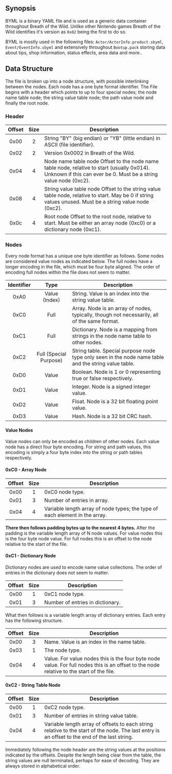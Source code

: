 ## Synopsis

BYML is a binary YAML file and is used as a generic data container throughout
Breath of the Wild. Unlike other Nintendo games Breath of the Wild identifies
it's version as `0x02` being the first to do so.

BYML is mostly used in the following files: `Actor/ActorInfo.product.sbyml`,
`Event/EventInfo.sbyml` and extensively throughout `Bootup.pack` storing data
about tips, shop information, status effects, area data and more..

## Data Structure

The file is broken up into a node structure, with possible interlinking between
the nodes. Each node has a one byte format identifier. The File begins with a
header which points to up to four special nodes; the node name table node; the
string value table node; the path value node and finally the root node.

### Header

| Offset | Size | Description                                                                                                                                                    |
|:------:|:----:|----------------------------------------------------------------------------------------------------------------------------------------------------------------|
|  0x00  |  2   | String "BY" (big endian) or "YB" (little endian) in ASCII (file identifier).                                                                                                                        |
|  0x02  |  2   | Version 0x0002 in Breath of the Wild.                                                                                                                          |
|  0x04  |  4   | Node name table node Offset to the node name table node, relative to start (usually 0x014). Unknown if this can ever be 0. Must be a string value node (0xc2). |
|  0x08  |  4   | String value table node Offset to the string value table node, relative to start. May be 0 if string values unused. Must be a string value node (0xc2).        |
|  0x0c  |  4   | Root node Offset to the root node, relative to start. Must be either an array node (0xc0) or a dictionary node (0xc1).                                         |

### Nodes

Every node format has a unique one byte identifier as follows. Some nodes are
considered value nodes as indicated below. The full nodes have a longer encoding
in the file, which must be four byte aligned. The order of encoding full nodes
within the file does not seem to matter.

| Identifier |          Type          | Description                                                                                          |
|:----------:|:----------------------:|------------------------------------------------------------------------------------------------------|
|    0xA0    |      Value (Index)     | String. Value is an index into the string value table.                                               |
|    0xC0    |          Full          | Array. Node is an array of nodes, typically, though not necessarily, all of the same format.         |
|    0xC1    |          Full          | Dictionary. Node is a mapping from strings in the node name table to other nodes.                    |
|    0xC2    | Full (Special Purpose) | String table. Special purpose node type only seen in the node name table and the string value table. |
|    0xD0    |          Value         | Boolean. Node is 1 or 0 representing true or false respectively.                                     |
|    0xD1    |          Value         | Integer. Node is a signed integer value.                                                             |
|    0xD2    |          Value         | Float. Node is a 32 bit floating point value.                                                        |
|    0xD3    |          Value         | Hash. Node is a 32 bit CRC hash.                                                        |

#### Value Nodes
Value nodes can only be encoded as children of other nodes. Each value node has
a direct four byte encoding. For string and path values, this encoding is simply
a four byte index into the string or path tables respectively.

#### 0xC0 - Array Node

| Offset | Size | Description                                                                 |
|:------:|:----:|-----------------------------------------------------------------------------|
|  0x00  |  1   | 0xC0 node type.                                                             |
|  0x01  |  3   | Number of entries in array.                                                 |
|  0x04  |  4   | Variable length array of node types; the type of each element in the array. |

**There then follows padding bytes up to the nearest 4 bytes.** After the
padding is the variable length array of N node values. For value nodes this is
the four byte node value. For full nodes this is an offset to the node relative
to the start of the file.

#### 0xC1 - Dictionary Node

Dictionary nodes are used to encode name value collections. The order of entries
in the dictionary does not seem to matter.

| Offset | Size | Description                      |
|:------:|:----:|----------------------------------|
|  0x00  |  1   | 0xC1 node type.                  |
|  0x01  |  3   | Number of entries in dictionary. |

What then follows is a variable length array of dictionary entries. Each entry
has the following structure.

| Offset | Size | Description                                                                                                                              |
|:------:|:----:|------------------------------------------------------------------------------------------------------------------------------------------|
|  0x00  |  3   | Name. Value is an index in the name table.                                                                                                                          |
|  0x03  |  1   | The node type.                                                                                                                           |
|  0x04  |  4   | Value. For value nodes this is the four byte node value. For full nodes this is an offset to the node relative to the start of the file. |

#### 0xC2 - String Table Node

| Offset | Size | Description                                                                                                                                                    |
|:------:|:----:|-----------------------------------------------------------------------------------------------------------------------------------------------|
|  0x00  |  1   | 0xC2 node type.                                                                                                                               |
|  0x01  |  3   | Number of entries in string value table.                                                                                                      |
|  0x04  |  4   | Variable length array of offsets to each string relative to the start of the node. The last entry is an offset to the end of the last string. |

Immediately following the node header are the string values at the positions
indicated by the offsets. Despite the length being clear from the table, the
string values are null terminated, perhaps for ease of decoding. They are always
stored in alphabetical order.
